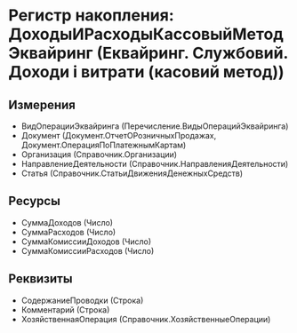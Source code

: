 ﻿# Регистр накопления: ДоходыИРасходыКассовыйМетодЭквайринг (Еквайринг. Службовий. Доходи і витрати (касовий метод))

## Измерения

- ВидОперацииЭквайринга (Перечисление.ВидыОперацийЭквайринга)
- Документ (Документ.ОтчетОРозничныхПродажах, Документ.ОперацияПоПлатежнымКартам)
- Организация (Справочник.Организации)
- НаправлениеДеятельности (Справочник.НаправленияДеятельности)
- Статья (Справочник.СтатьиДвиженияДенежныхСредств)

## Ресурсы

- СуммаДоходов (Число)
- СуммаРасходов (Число)
- СуммаКомиссииДоходов (Число)
- СуммаКомиссииРасходов (Число)

## Реквизиты

- СодержаниеПроводки (Строка)
- Комментарий (Строка)
- ХозяйственнаяОперация (Справочник.ХозяйственныеОперации)


